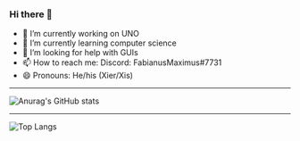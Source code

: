 ### Hi there 👋

- 🔭 I’m currently working on UNO
- 🌱 I’m currently learning computer science
- 🤔 I’m looking for help with GUIs
- 📫 How to reach me: Discord: FabianusMaximus#7731
- 😄 Pronouns: He/his (Xier/Xis)

---

![Anurag's GitHub stats](https://github-readme-stats.vercel.app/api?username=FabianusMaximus&count_private=true&show_icons=true&theme=radical)

---

![Top Langs](https://github-readme-stats.vercel.app/api/top-langs/?username=FabianusMaximus&count_private=true&layout=compact&theme=radical)
